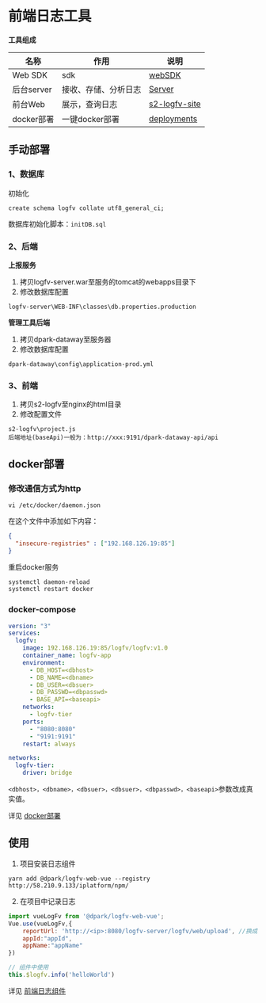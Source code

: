 # 前端日志工具

**工具组成**

| 名称        | 作用                 |说明|
| ----------- | -------------------- | -------------------- |
| Web SDK     | sdk                  |[webSDK](./webSDK)|
| 后台server  | 接收、存储、分析日志 |[Server](./Server)|
| 前台Web     | 展示，查询日志       |[s2-logfv-site](./s2-logfv-site)|
| docker部署| 一键docker部署       |[deployments](./deployments)|

## 手动部署
### 1、数据库

初始化
```sql=
create schema logfv collate utf8_general_ci;
```
数据库初始化脚本：`initDB.sql`

### 2、后端
**上报服务**

1. 拷贝logfv-server.war至服务的tomcat的webapps目录下
2. 修改数据库配置
```
logfv-server\WEB-INF\classes\db.properties.production
```
**管理工具后端**
1. 拷贝dpark-dataway至服务器
2. 修改数据库配置
```
dpark-dataway\config\application-prod.yml
```

### 3、前端
1. 拷贝s2-logfv至nginx的html目录
2. 修改配置文件
```
s2-logfv\project.js
后端地址(baseApi)一般为：http://xxx:9191/dpark-dataway-api/api
```

## docker部署
### 修改通信方式为http
`vi /etc/docker/daemon.json`

在这个文件中添加如下内容：
```json
{
  "insecure-registries" : ["192.168.126.19:85"]
}
```
重启docker服务
```bash
systemctl daemon-reload
systemctl restart docker
```
### docker-compose
```yaml
version: "3"
services:
  logfv:
    image: 192.168.126.19:85/logfv/logfv:v1.0
    container_name: logfv-app
    environment:
      - DB_HOST=<dbhost>
      - DB_NAME=<dbname>
      - DB_USER=<dbsuer>
      - DB_PASSWD=<dbpasswd>
      - BASE_API=<baseapi>
    networks:
      - logfv-tier
    ports:
      - "8080:8080"
      - "9191:9191"
    restart: always

networks:
  logfv-tier:
    driver: bridge
```
`<dbhost>，<dbname>，<dbsuer>，<dbsuer>，<dbpasswd>，<baseapi>`参数改成真实值。

详见 [docker部署](./deployments)

## 使用
1. 项目安装日志组件
```bash=
yarn add @dpark/logfv-web-vue --registry http://58.210.9.133/iplatform/npm/
```
2. 在项目中记录日志
```javascript
import vueLogFv from '@dpark/logfv-web-vue';
Vue.use(vueLogFv,{
    reportUrl: 'http://<ip>:8080/logfv-server/logfv/web/upload', //换成自己部署的上报地址
    appId:"appId",
    appName:"appName"
})

// 组件中使用
this.$logfv.info('helloWorld')
```
详见 [前端日志组件](./webSDK)
